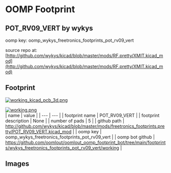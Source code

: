# OOMP Footprint  
## POT_RV09_VERT  by wykys  
  
oomp key: oomp_wykys_freetronics_footprints_pot_rv09_vert  
  
source repo at: [http://github.com/wykys/kicad/blob/master/mods/RF.pretty/XMIT.kicad_mod](http://github.com/wykys/kicad/blob/master/mods/RF.pretty/XMIT.kicad_mod)  
## Footprint  
  
[![working_kicad_pcb_3d.png](working_kicad_pcb_3d_600.png)](working_kicad_pcb_3d.png)  
  
[![working.png](working_600.png)](working.png)  
| name | value | 
| --- | --- | 
| footprint name | POT_RV09_VERT | 
| footprint description | None | 
| number of pads | 5 | 
| github path | http://github.com/wykys/kicad/blob/master/mods/freetronics_footprints.pretty/POT_RV09_VERT.kicad_mod | 
| oomp key | oomp_wykys_freetronics_footprints_pot_rv09_vert | 
| oomp bot github | https://github.com/oomlout/oomlout_oomp_footprint_bot/tree/main/footprints/wykys_freetronics_footprints_pot_rv09_vert/working | 
## Images  
